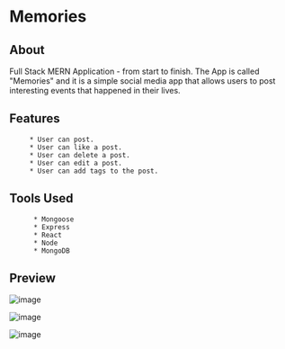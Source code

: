 # Memories

## About
Full Stack MERN Application - from start to finish.
The App is called "Memories" and it is a simple social media app that allows users to post interesting events that happened in their lives. 


## Features
         * User can post.
         * User can like a post.
         * User can delete a post.
         * User can edit a post.
         * User can add tags to the post.
         
         
 ## Tools Used
          * Mongoose
          * Express
          * React
          * Node
          * MongoDB
          
          
## Preview  

![image](https://user-images.githubusercontent.com/67794908/170855026-63e20f5e-dcff-4c48-a7f0-d845cc718c20.png)


![image](https://user-images.githubusercontent.com/67794908/170855034-b2a733ae-9e39-4603-a95f-7f4091ca17cf.png)


![image](https://user-images.githubusercontent.com/67794908/170855040-798866a0-c2cd-4fc5-b9ce-deca787f22b5.png)
